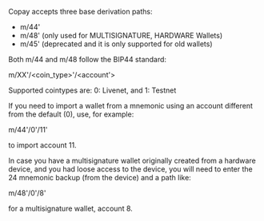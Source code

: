 
Copay accepts three base derivation paths:

  * m/44' 
  * m/48' (only used for MULTISIGNATURE, HARDWARE Wallets)
  * m/45' (deprecated and it is only supported for old wallets)

Both m/44 and m/48 follow the BIP44 standard:

m/XX'/<coin_type>'/<account'>

Supported cointypes are: 0: Livenet, and 1: Testnet

If you need to import a wallet from a mnemonic using an account different
from the default (0), use, for example:

  m/44'/0'/11'

to import account 11.

In case you have a multisignature wallet originally created from a hardware device, and you had loose access to the device, you will need to enter the 24 mnemonic backup (from the device) and a path like:


  m/48'/0'/8'

for a multisignature wallet, account 8.
